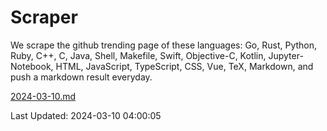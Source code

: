 # Scraper

We scrape the github trending page of these languages: Go, Rust, Python, Ruby, C++, C, Java, Shell, Makefile, Swift, Objective-C, Kotlin, Jupyter-Notebook, HTML, JavaScript, TypeScript, CSS, Vue, TeX, Markdown, and push a markdown result everyday.

[2024-03-10.md](https://github.com/yangwenmai/github-trending-backup/blob/master/2024-03-10.md)

Last Updated: 2024-03-10 04:00:05